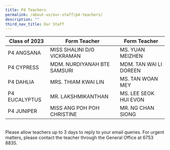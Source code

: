 ```yaml
---
title: P4 Teachers
permalink: /about-us/our-staff/p4-teachers/
description: ""
third_nav_title: Our Staff
---
```

| Class of 2023 | Form Teacher | Form Teacher |
| -------- | -------- | -------- |
| P4 ANGSANA    | MISS  SHALINI D/O VICKRAMAN   | MS.  YUAN MEIZHEN    |
| P4 CYPRESS    | MDM. NURDIYANAH BTE SAMSURI  | MDM. TAN WAI LI DOREEN  |
| P4 DAHLIA     | MRS. THIAM KWAI LIN   | MS. TAN WOAN MEY    |
| P4 EUCALYPTUS    | MR. LAKSHMIKANTHAN     | MS. LEE SEOK HUI EVON    |
| P4 JUNIPER    | MISS ANG POH POH CHRISTINE | MR. NG CHAN SIONG   |




<br>Please allow teachers up to 3 days to reply to your email queries. For urgent matters, please contact the teacher through the General Office at 6753 8835.</td>